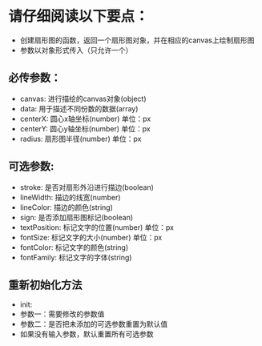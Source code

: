 # 请仔细阅读以下要点：
* 创建扇形图的函数，返回一个扇形图对象，并在相应的canvas上绘制扇形图
* 参数以对象形式传入（只允许一个）

## 必传参数：
* canvas: 进行描绘的canvas对象(object)
* data: 用于描述不同份数的数据(array)
* centerX: 圆心x轴坐标(number) 单位：px
* centerY: 圆心y轴坐标(number) 单位：px
* radius: 扇形图半径(number) 单位：px
## 可选参数:
* stroke: 是否对扇形外沿进行描边(boolean)
* lineWidth: 描边的线宽(number)
* lineColor: 描边的颜色(string)
* sign: 是否添加扇形图标记(boolean)
* textPosition: 标记文字的位置(number) 单位：px
* fontSize: 标记文字的大小(number) 单位：px
* fontColor: 标记文字的颜色(string)
* fontFamily: 标记文字的字体(string)
## 重新初始化方法
* init:
* 参数一：需要修改的参数值
* 参数二：是否把未添加的可选参数重置为默认值
* 如果没有输入参数，默认重置所有可选参数